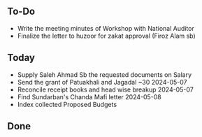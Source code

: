 ## To-Do
- Write the meeting minutes of Workshop with National Auditor  
- Finalize the letter to huzoor for zakat approval (Firoz Alam sb)  

## Today
- Supply Saleh Ahmad Sb the requested documents on Salary  
- Send the grant of Patuakhali and Jagadal ~30 2024-05-07  
- Reconcile receipt books and head wise breakup 2024-05-07  
- Find Sundarban's Chanda Mafi letter 2024-05-08  
- Index collected Proposed Budgets  

## Done
